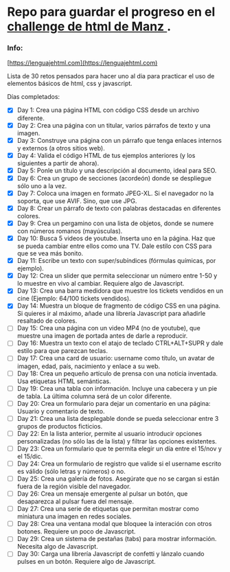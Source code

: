 # Repo para guardar el progreso en el [challenge de html de Manz ](https://lenguajehtml.com/challenge/).

### Info:
[https://lenguajehtml.com](https://lenguajehtml.com)

Lista de 30 retos pensados para hacer uno al dia para practicar el uso de elementos básicos de html, css y javascript.

Días completados:

- [x] Day 1: Crea una página HTML con código CSS desde un archivo diferente.
- [x] Day 2: Crea una página con un titular, varios párrafos de texto y una imagen.
- [x] Day 3: Construye una página con un párrafo que tenga enlaces internos y externos (a otros sitios web).
- [x] Day 4: Valida el código HTML de tus ejemplos anteriores (y los siguientes a partir de ahora).
- [x] Day 5: Ponle un título y una descripción al documento, ideal para SEO.
- [x] Day 6: Crea un grupo de secciones (acordeón) donde se despliegue sólo uno a la vez.
- [x] Day 7: Coloca una imagen en formato JPEG-XL. Si el navegador no la soporta, que use AVIF. Sino, que use JPG.
- [x] Day 8: Crear un párrafo de texto con palabras destacadas en diferentes colores.
- [x] Day 9: Crea un pergamino con una lista de objetos, donde se numere con números romanos (mayúsculas).
- [x] Day 10: Busca 5 videos de youtube. Inserta uno en la página. Haz que se pueda cambiar entre ellos como una TV. Dale estilo con CSS para que se vea más bonito.
- [x] Day 11: Escribe un texto con super/subíndices (fórmulas químicas, por ejemplo).
- [x] Day 12: Crea un slider que permita seleccionar un número entre 1-50 y lo muestre en vivo al cambiar. Requiere algo de Javascript.
- [x] Day 13: Crea una barra medidora que muestre los tickets vendidos en un cine (Ejemplo: 64/100 tickets vendidos).
- [x] Day 14: Muestra un bloque de fragmento de código CSS en una página. Si quieres ir al máximo, añade una librería Javascript para añadirle resaltado de colores.
- [ ] Day 15: Crea una página con un video MP4 (no de youtube), que muestre una imagen de portada antes de darle a reproducir.
- [ ] Day 16: Muestra un texto con el atajo de teclado CTRL+ALT+SUPR y dale estilo para que parezcan teclas.
- [ ] Day 17: Crea una card de usuario: username como título, un avatar de imagen, edad, país, nacimiento y enlace a su web.
- [ ] Day 18: Crea un pequeño artículo de prensa con una noticia inventada. Usa etiquetas HTML semánticas.
- [ ] Day 19: Crea una tabla con información. Incluye una cabecera y un pie de tabla. La última columna será de un color diferente.
- [ ] Day 20: Crea un formulario para dejar un comentario en una página: Usuario y comentario de texto.
- [ ] Day 21: Crea una lista desplegable donde se pueda seleccionar entre 3 grupos de productos ficticios.
- [ ] Day 22: En la lista anterior, permite al usuario introducir opciones personalizadas (no sólo las de la lista) y filtrar las opciones existentes.
- [ ] Day 23: Crea un formulario que te permita elegir un día entre el 15/nov y el 15/dic.
- [ ] Day 24: Crea un formulario de registro que valide si el username escrito es válido (sólo letras y números) o no.
- [ ] Day 25: Crea una galería de fotos. Asegúrate que no se cargan si están fuera de la región visible del navegador.
- [ ] Day 26: Crea un mensaje emergente al pulsar un botón, que desaparezca al pulsar fuera del mensaje.
- [ ] Day 27: Crea una serie de etiquetas que permitan mostrar como miniatura una imagen en redes sociales.
- [ ] Day 28: Crea una ventana modal que bloquee la interación con otros botones. Requiere un poco de Javascript.
- [ ] Day 29: Crea un sistema de pestañas (tabs) para mostrar información. Necesita algo de Javascript.
- [ ] Day 30: Carga una librería Javascript de confetti y lánzalo cuando pulses en un botón. Requiere algo de Javascript.
